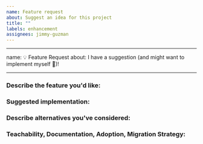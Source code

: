 ```yaml
---
name: Feature request
about: Suggest an idea for this project
title: ""
labels: enhancement
assignees: jimmy-guzman
---
```


---

name: 💡 Feature Request
about: I have a suggestion (and might want to implement myself 🙂)!

---

### Describe the feature you'd like:

### Suggested implementation:

### Describe alternatives you've considered:

### Teachability, Documentation, Adoption, Migration Strategy:
